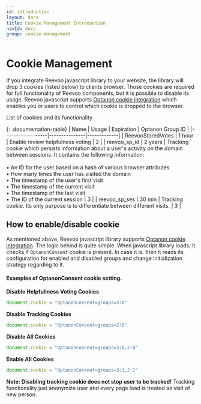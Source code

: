 ```yaml
---
id: introduction
layout: docs
title: Cookie Management Introduction
navId: docs
group: cookie-management
---
```


# Cookie Management

If you integrate Reevoo javascript library to your website, the library will drop 3 cookies (listed below) to clients browser.
Those cookies are required for full functionality of Reevoo components, but it is possible to disable its usage.
Reevoo javascript supports [Optanon cookie integration](https://www.cookielaw.org/) which enables you or users to control which
cookie is dropped to the browser.

List of cookies and its functionality

{: .documentation-table}
| Name | Usage  | Expiration | Optanon Group ID |
|------------------|---------------|-------------|
| ReevooStoredVotes | 1&nbsp;hour | Enable review helpfulness voting | 2 |
| reevoo_sp_id | 2&nbsp;years | Tracking cookie which persists information about a user's activity on the domain between sessions. It contains the following information: <br/> <br/> &bull; An ID for the user based on a hash of various browser attributes <br/> &bull; How many times the user has visited the domain <br/> &bull; The timestamp of the user's first visit <br/> &bull; The timestamp of the current visit <br/> &bull; The timestamp of the last visit <br/> &bull; The ID of the current session | 3 |
| reevoo_sp_ses | 30&nbsp;min | Tracking cookie. Its only purpose is to differentiate between different visits. | 3 |


## How to enable/disable cookie

As mentioned above, Reevoo javascript library supports [Optanon cookie integration](https://www.cookielaw.org/).
The logic behind is quite simple. When javascript library loads, it checks if `OptanonConsent` cookie is present. In case it is, then it reads its configuration for enabled and disabled groups and change initialization strategy regarding to it.

#### Examples of OptanonConsent cookie setting.

**Disable Helpfullness Voting Cookies**
```javascript
document.cookie = "OptanonConsent=groups=3:0"
```

**Disable Tracking Cookies**
```javascript
document.cookie = "OptanonConsent=groups=2:0"
```

**Disable All Cookies**
```javascript
document.cookie = "OptanonConsent=groups=3:0,2:0"
```

**Enable All Cookies**
```javascript
document.cookie = "OptanonConsent=groups=3:1,2:1"
```

**Note: Disabling tracking cookie does not stop user to be tracked!** Tracking functionality just anonymize user and every page load is treated as visit of new person.
